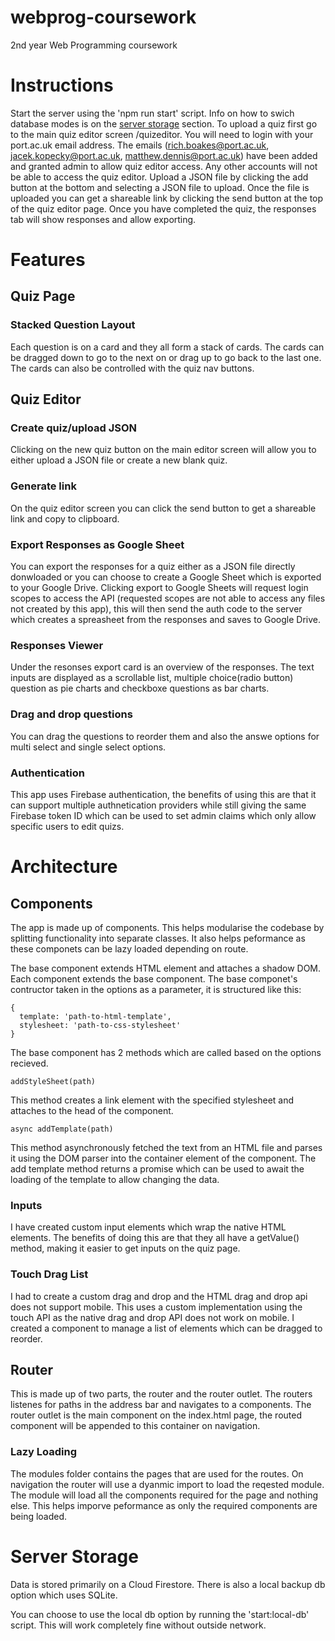 # webprog-coursework
2nd year Web Programming coursework

# Instructions
Start the server using the 'npm run start' script. Info on how to swich database modes is on
the [server storage](#server-storage) section. To upload a quiz first go to the main quiz 
editor screen /quizeditor. You will need to login with your port.ac.uk email address. The 
emails (rich.boakes@port.ac.uk, jacek.kopecky@port.ac.uk, matthew.dennis@port.ac.uk) have been 
added and granted admin to allow quiz editor access. Any other accounts will not be able to 
access the quiz editor. Upload a JSON file by clicking the add button at the bottom and 
selecting a JSON file to upload. Once the file is uploaded you can get a shareable link by 
clicking the send button at the top of the quiz editor page. Once you have completed the quiz, 
the responses tab will show responses and allow exporting.

# Features

## Quiz Page

### Stacked Question Layout
Each question is on a card and they all form a stack of cards. The cards can be dragged down to
go to the next on or drag up to go back to the last one. The cards can also be controlled with
the quiz nav buttons.

## Quiz Editor

### Create quiz/upload JSON
Clicking on the new quiz button on the main editor screen will allow you to either upload a JSON
file or create a new blank quiz.

### Generate link
On the quiz editor screen you can click the send button to get a shareable link and copy to
clipboard.

### Export Responses as Google Sheet
You can export the responses for a quiz either as a JSON file directly donwloaded or you
can choose to create a Google Sheet which is exported to your Google Drive. Clicking export 
to Google Sheets will request login scopes to access the API (requested scopes are not able
to access any files not created by this app), this will then send the auth code to the server
which creates a spreasheet from the responses and saves to Google Drive.

### Responses Viewer
Under the resonses export card is an overview of the responses. The text inputs are displayed as
a scrollable list, multiple choice(radio button) question as pie charts and checkboxe questions as
bar charts.

### Drag and drop questions
You can drag the questions to reorder them and also the answe options for multi select and single
select options.

### Authentication
This app uses Firebase authentication, the benefits of using this are that it can support
multiple authnetication providers while still giving the same Firebase token ID which can be
used to set admin claims which only allow specific users to edit quizs.

# Architecture

## Components
The app is made up of components. This helps modularise the codebase by splitting functionality 
into separate classes. It also helps peformance as these componets can be lazy loaded depending
on route.

The base component extends HTML element and attaches a shadow DOM. Each component extends the
base component. The base componet's contructor taken in the options as a parameter, it is 
structured like this:
```
{
  template: 'path-to-html-template',
  stylesheet: 'path-to-css-stylesheet'
}
```
The base component has 2 methods which are called based on the options recieved.
```
addStyleSheet(path)
```
This method creates a link element with the specified stylesheet and attaches to the head of
the component.
```
async addTemplate(path)
```
This method asynchronously fetched the text from an HTML file and parses it using the DOM parser
into the container element of the component. The add template method returns a promise which can
be used to await the loading of the template to allow changing the data.

### Inputs
I have created custom input elements which wrap the native HTML elements. The benefits of doing this
are that they all have a getValue() method, making it easier to get inputs on the quiz page.

### Touch Drag List
I had to create a custom drag and drop and the HTML drag and drop api does not support mobile.
This uses a custom implementation using the touch API as the native drag and drop API does not
work on mobile. I created a component to manage a list of elements which can be dragged to reorder.

## Router
This is made up of two parts, the router and the router outlet. The routers listenes for paths
in the address bar and navigates to a components. The router outlet is the main component on the
index.html page, the routed component will be appended to this container on navigation.

### Lazy Loading
The modules folder contains the pages that are used for the routes. On navigation the router will
use a dyanmic import to load the reqested module. The module will load all the components required
for the page and nothing else. This helps imporve peformance as only the required components are
being loaded.

# Server Storage
Data is stored primarily on a Cloud Firestore. There is also a local backup db option which uses
SQLite.

You can choose to use the local db option by running the 'start:local-db' script. This will work
completely fine without outside network.